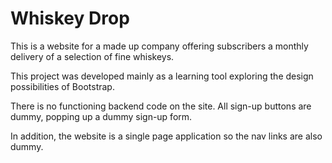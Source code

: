 # Whiskey Drop
This is a website for a made up company offering subscribers a monthly delivery of a selection of fine whiskeys.

This project was developed mainly as a learning tool exploring the design possibilities of Bootstrap.

There is no functioning backend code on the site. All sign-up buttons are dummy, popping up a dummy sign-up form.

In addition, the website is a single page application so the nav links are also dummy.